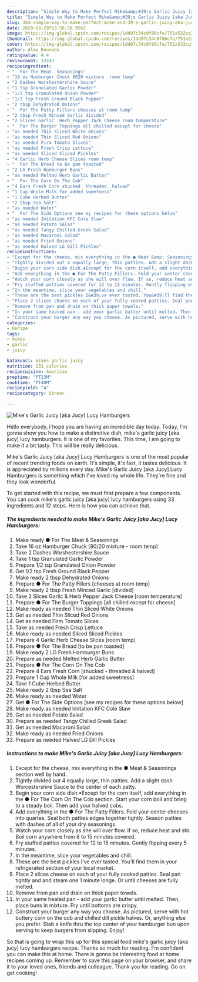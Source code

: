 ```yaml
---
description: "Simple Way to Make Perfect Mike&amp;#39;s Garlic Juicy [aka Jucy] Lucy Hamburgers"
title: "Simple Way to Make Perfect Mike&amp;#39;s Garlic Juicy [aka Jucy] Lucy Hamburgers"
slug: 364-simple-way-to-make-perfect-mike-and-39-s-garlic-juicy-aka-jucy-lucy-hamburgers
date: 2020-08-29T13:56:58.956Z
image: https://img-global.cpcdn.com/recipes/1dd97c34c0f86cfe/751x532cq70/mikes-garlic-juicy-aka-jucy-lucy-hamburgers-recipe-main-photo.jpg
thumbnail: https://img-global.cpcdn.com/recipes/1dd97c34c0f86cfe/751x532cq70/mikes-garlic-juicy-aka-jucy-lucy-hamburgers-recipe-main-photo.jpg
cover: https://img-global.cpcdn.com/recipes/1dd97c34c0f86cfe/751x532cq70/mikes-garlic-juicy-aka-jucy-lucy-hamburgers-recipe-main-photo.jpg
author: Alma Kennedy
ratingvalue: 4.4
reviewcount: 33243
recipeingredient:
- "  For The Meat  Seasonings"
- "16 oz Hamburger Chuck 8020 mixture  room temp"
- "2 Dashes Worshestershire Sauce"
- "1 tsp Granulated Garlic Powder"
- "1/2 tsp Granulated Onion Powder"
- "1/2 tsp Fresh Ground Black Pepper"
- "2 tbsp Dehydrated Onions"
- "  For The Patty Fillers cheeses at room temp"
- "2 tbsp Fresh Minced Garlic divided"
- "2 Slices Garlic  Herb Pepper Jack Cheese room temperature"
- "  For The Burger Toppings all chilled except for cheese"
- "as needed Thin Sliced White Onions"
- "as needed Thin Sliced Red Onions"
- "as needed Firm Tomato Slices"
- "as needed Fresh Crisp Lettuce"
- "as needed Sliced Sliced Pickles"
- "4 Garlic Herb Cheese Slices room temp"
- "  For The Bread to be pan toasted"
- "2 LG Fresh Hamburger Buns"
- "as needed Melted Herb Garlic Butter"
- "  For The Corn On The Cob"
- "4 Ears Fresh Corn shucked  threaded  halved"
- "1 Cup Whole Milk for added sweetness"
- "1 Cube Herbed Butter"
- "2 tbsp Sea Salt"
- "as needed Water"
- "  For The Side Options see my recipes for these options below"
- "as needed Imitation KFC Cole Slaw"
- "as needed Potato Salad"
- "as needed Tangy Chilled Greek Salad"
- "as needed Macaroni Salad"
- "as needed Fried Onions"
- "as needed Halved LG Dill Pickles"
recipeinstructions:
- "Except for the cheese, mix everything in the ● Meat &amp; Seasonings section well by hand."
- "Tightly divided out 4 equally large, thin patties. Add a slight dash Worcestershire Sauce to the center of each patty."
- "Begin your corn side dish.▪Except for the corn itself, add everything in the ● For The Corn On The Cob section. Start your corn boil and bring to a steady boil. Then add your halved cobs."
- "Add everything in the ● For The Patty Fillers. Fold your center cheeses into quartes. Seal both patties edges together tightly. Season patties with dashes of all of your dry seasonings."
- "Watch your corn closely as she will over flow. If so, reduce heat and stir. Boil corn anywhere from 8 to 15 minutes covered."
- "Fry stuffed patties covered for 12 to 15 minutes. Gently flipping every 5 minutes."
- "In the meantime, slice your vegetables and chill."
- "These are the best pickles I&#39;ve ever tasted. You&#39;ll find them in your refrigerated section of your local market."
- "Place 2 slices cheese on each of your fully cooked patties. Seal pan tightly and and steam one 1 minute longe. Or until cheeses are fully melted."
- "Remove from pan and drain on thick paper towels."
- "In your same heated pan - add your garlic butter until melted. Then, place buns in mixture. Fry until bottoms are crispy."
- "Construct your burger any way you choose. As pictured, serve with hot buttery corn on the cob and chilled dill pickle halves. Or, anything else you prefer. Stab a knife thru the top center of your hamburger bun upon serving to keep burgers from slipping. Enjoy!"
categories:
- Recipe
tags:
- mikes
- garlic
- juicy

katakunci: mikes garlic juicy 
nutrition: 231 calories
recipecuisine: American
preptime: "PT23M"
cooktime: "PT40M"
recipeyield: "4"
recipecategory: Dinner

---
```



![Mike&#39;s Garlic Juicy [aka Jucy] Lucy Hamburgers](https://img-global.cpcdn.com/recipes/1dd97c34c0f86cfe/751x532cq70/mikes-garlic-juicy-aka-jucy-lucy-hamburgers-recipe-main-photo.jpg)

Hello everybody, I hope you are having an incredible day today. Today, I'm gonna show you how to make a distinctive dish, mike&#39;s garlic juicy [aka jucy] lucy hamburgers. It is one of my favorites. This time, I am going to make it a bit tasty. This will be really delicious.

Mike&#39;s Garlic Juicy [aka Jucy] Lucy Hamburgers is one of the most popular of recent trending foods on earth. It's simple, it's fast, it tastes delicious. It is appreciated by millions every day. Mike&#39;s Garlic Juicy [aka Jucy] Lucy Hamburgers is something which I've loved my whole life. They're fine and they look wonderful.




To get started with this recipe, we must first prepare a few components. You can cook mike&#39;s garlic juicy [aka jucy] lucy hamburgers using 33 ingredients and 12 steps. Here is how you can achieve that.

<!--inarticleads1-->

##### The ingredients needed to make Mike&#39;s Garlic Juicy [aka Jucy] Lucy Hamburgers:

1. Make ready  ● For The Meat &amp; Seasonings
1. Take 16 oz Hamburger Chuck [80/20 mixture - room temp]
1. Take 2 Dashes Worshestershire Sauce
1. Take 1 tsp Granulated Garlic Powder
1. Prepare 1/2 tsp Granulated Onion Powder
1. Get 1/2 tsp Fresh Ground Black Pepper
1. Make ready 2 tbsp Dehydrated Onions
1. Prepare  ● For The Patty Fillers [cheeses at room temp]
1. Make ready 2 tbsp Fresh Minced Garlic [divided]
1. Take 2 Slices Garlic &amp; Herb Pepper Jack Cheese [room temperature]
1. Prepare  ● For The Burger Toppings [all chilled except for cheese]
1. Make ready as needed Thin Sliced White Onions
1. Get as needed Thin Sliced Red Onions
1. Get as needed Firm Tomato Slices
1. Take as needed Fresh Crisp Lettuce
1. Make ready as needed Sliced Sliced Pickles
1. Prepare 4 Garlic Herb Cheese Slices [room temp]
1. Prepare  ● For The Bread [to be pan toasted]
1. Make ready 2 LG Fresh Hamburger Buns
1. Prepare as needed Melted Herb Garlic Butter
1. Prepare  ● For The Corn On The Cob
1. Prepare 4 Ears Fresh Corn [shucked - threaded &amp; halved]
1. Prepare 1 Cup Whole Milk [for added sweetness]
1. Take 1 Cube Herbed Butter
1. Make ready 2 tbsp Sea Salt
1. Make ready as needed Water
1. Get  ● For The Side Options [see my recipes for these options below]
1. Make ready as needed Imitation KFC Cole Slaw
1. Get as needed Potato Salad
1. Prepare as needed Tangy Chilled Greek Salad
1. Get as needed Macaroni Salad
1. Make ready as needed Fried Onions
1. Prepare as needed Halved LG Dill Pickles




<!--inarticleads2-->

##### Instructions to make Mike&#39;s Garlic Juicy [aka Jucy] Lucy Hamburgers:

1. Except for the cheese, mix everything in the ● Meat &amp; Seasonings section well by hand.
1. Tightly divided out 4 equally large, thin patties. Add a slight dash Worcestershire Sauce to the center of each patty.
1. Begin your corn side dish.▪Except for the corn itself, add everything in the ● For The Corn On The Cob section. Start your corn boil and bring to a steady boil. Then add your halved cobs.
1. Add everything in the ● For The Patty Fillers. Fold your center cheeses into quartes. Seal both patties edges together tightly. Season patties with dashes of all of your dry seasonings.
1. Watch your corn closely as she will over flow. If so, reduce heat and stir. Boil corn anywhere from 8 to 15 minutes covered.
1. Fry stuffed patties covered for 12 to 15 minutes. Gently flipping every 5 minutes.
1. In the meantime, slice your vegetables and chill.
1. These are the best pickles I&#39;ve ever tasted. You&#39;ll find them in your refrigerated section of your local market.
1. Place 2 slices cheese on each of your fully cooked patties. Seal pan tightly and and steam one 1 minute longe. Or until cheeses are fully melted.
1. Remove from pan and drain on thick paper towels.
1. In your same heated pan - add your garlic butter until melted. Then, place buns in mixture. Fry until bottoms are crispy.
1. Construct your burger any way you choose. As pictured, serve with hot buttery corn on the cob and chilled dill pickle halves. Or, anything else you prefer. Stab a knife thru the top center of your hamburger bun upon serving to keep burgers from slipping. Enjoy!




So that is going to wrap this up for this special food mike&#39;s garlic juicy [aka jucy] lucy hamburgers recipe. Thanks so much for reading. I'm confident you can make this at home. There is gonna be interesting food at home recipes coming up. Remember to save this page on your browser, and share it to your loved ones, friends and colleague. Thank you for reading. Go on get cooking!

